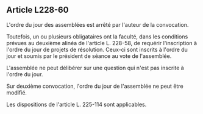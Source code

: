 Article L228-60
----
L'ordre du jour des assemblées est arrêté par l'auteur de la convocation.

Toutefois, un ou plusieurs obligataires ont la faculté, dans les conditions
prévues au deuxième alinéa de l'article L. 228-58, de requérir l'inscription à
l'ordre du jour de projets de résolution. Ceux-ci sont inscrits à l'ordre du
jour et soumis par le président de séance au vote de l'assemblée.

L'assemblée ne peut délibérer sur une question qui n'est pas inscrite à l'ordre
du jour.

Sur deuxième convocation, l'ordre du jour de l'assemblée ne peut être modifié.

Les dispositions de l'article L. 225-114 sont applicables.
